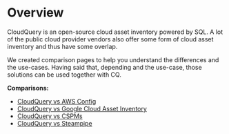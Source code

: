 

# Overview

CloudQuery is an open-source cloud asset inventory powered by SQL. A lot of the public cloud provider vendors also offer some form of cloud asset inventory and thus have some overlap.

We created comparison pages to help you understand the differences and the use-cases. Having said that, depending and the use-case, those solutions can be used together with CQ.

**Comparisons:**

- [CloudQuery vs AWS Config](./aws_config)
- [CloudQuery vs Google Cloud Asset Inventory](./google_cloud_asset_inventory)
- [CloudQuery vs CSPMs](./cspms.md)
- [CloudQuery vs Steampipe](./steampipe.md)
